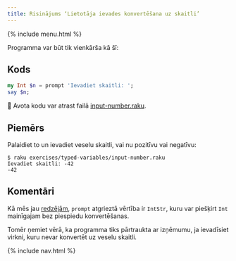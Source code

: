```yaml
---
title: Risinājums ‘Lietotāja ievades konvertēšana uz skaitli’
---
```


{% include menu.html %}

Programma var būt tik vienkārša kā šī:

## Kods

```raku
my Int $n = prompt 'Ievadiet skaitli: ';
say $n;
```

🦋 Avota kodu var atrast failā [input-number.raku](https://github.com/ash/raku-course/blob/master/exercises/typed-variables/input-number.raku).

## Piemērs

Palaidiet to un ievadiet veselu skaitli, vai nu pozitīvu vai negatīvu:

```console
$ raku exercises/typed-variables/input-number.raku
Ievadiet skaitli: -42
-42
```

## Komentāri

Kā mēs jau [redzējām](/lv/essentials/typed-variables/allomorphs), `prompt` atgrieztā vērtība ir `IntStr`, kuru var piešķirt `Int` mainīgajam bez piespiedu konvertēšanas.

Tomēr ņemiet vērā, ka programma tiks pārtraukta ar izņēmumu, ja ievadīsiet virkni, kuru nevar konvertēt uz veselu skaitli.

{% include nav.html %}